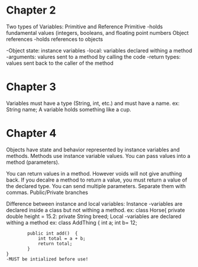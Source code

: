# Chapter 2

Two types of Variables: Primitive and Reference
Primitive
    -holds fundamental values (integers, booleans, and floating point numbers
Object references
    -holds references to objects

-Object state: instance variables
-local: variables declared withing a method
-arguments: valures sent to a method by calling the code
-return types: values sent back to the caller of the method

# Chapter 3

Variables must have a type (String, int, etc.) and must have a name.
        ex: String name;
A variable holds something like a cup.

# Chapter 4

Objects have state and behavior represented by instance variables and methods.
Methods use instance variable values.
You can pass values into a method (parameters).

You can return values in a method. However voids will not give anuthing back.
If you decalre a method to return a value, you must return a value of the declared type.
You can send multiple parameters. Separate them with commas.
Public/Private branches


Difference between instance and local variables:
Instance
    -variables are declared inside a class but not withing a method.
    ex: class Horse{
            private double height = 15.2:
            private String breed;
Local
    -variables are declared withing a method
    ex: class AddThing {
            int a;
            int b= 12;

            public int add()  {
                int total = a + b;
                return total;
            }
    }
    -MUST be intialized before use!

